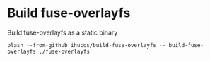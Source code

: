 # Build fuse-overlayfs
Build fuse-overlayfs as a static binary
```
plash --from-github ihucos/build-fuse-overlayfs -- build-fuse-overlayfs ./fuse-overlayfs
```


